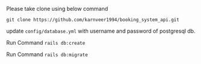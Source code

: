 Please take clone using below command

`git clone https://github.com/karnveer1994/booking_system_api.git`

update `config/database.yml` with username and password of postgresql db.

Run Command
`rails db:create`

Run Command
`rails db:migrate`

